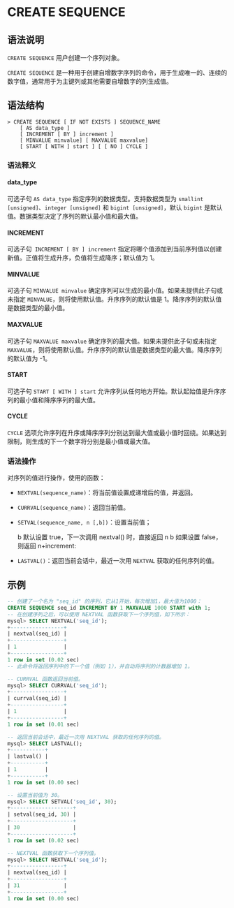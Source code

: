 # **CREATE SEQUENCE**

## **语法说明**

`CREATE SEQUENCE` 用户创建一个序列对象。

`CREATE SEQUENCE` 是一种用于创建自增数字序列的命令，用于生成唯一的、连续的数字值，通常用于为主键列或其他需要自增数字的列生成值。

## **语法结构**

```
> CREATE SEQUENCE [ IF NOT EXISTS ] SEQUENCE_NAME
    [ AS data_type ]
    [ INCREMENT [ BY ] increment ]
    [ MINVALUE minvalue] [ MAXVALUE maxvalue]
    [ START [ WITH ] start ] [ [ NO ] CYCLE ]
```

### 语法释义

#### data_type

可选子句 `AS data_type` 指定序列的数据类型。支持数据类型为 `smallint [unsigned]`、`integer [unsigned]` 和 `bigint [unsigned]`，默认 `bigint` 是默认值。数据类型决定了序列的默认最小值和最大值。

#### INCREMENT

可选子句` INCREMENT [ BY ] increment` 指定将哪个值添加到当前序列值以创建新值。正值将生成升序，负值将生成降序；默认值为 1。

#### MINVALUE

可选子句 `MINVALUE minvalue` 确定序列可以生成的最小值。如果未提供此子句或未指定 `MINVALUE`，则将使用默认值。升序序列的默认值是 1。降序序列的默认值是数据类型的最小值。

#### MAXVALUE

可选子句 `MAXVALUE maxvalue` 确定序列的最大值。如果未提供此子句或未指定 `MAXVALUE`，则将使用默认值。升序序列的默认值是数据类型的最大值。降序序列的默认值为 -1。

#### START

可选子句 `START [ WITH ] start` 允许序列从任何地方开始。默认起始值是升序序列的最小值和降序序列的最大值。

#### CYCLE

`CYCLE` 选项允许序列在升序或降序序列分别达到最大值或最小值时回绕。如果达到限制，则生成的下一个数字将分别是最小值或最大值。

### 语法操作

对序列的值进行操作，使用的函数：

- `NEXTVAL(sequence_name)`：将当前值设置成递增后的值，并返回。
- `CURRVAL(sequence_name)`：返回当前值。
- `SETVAL(sequence_name, n [,b])`：设置当前值；

    b 默认设置 true，下一次调用 nextval() 时，直接返回 n
    b 如果设置 false，则返回 n+increment:

- `LASTVAL()`：返回当前会话中，最近一次用 `NEXTVAL` 获取的任何序列的值。

## **示例**

```sql
-- 创建了一个名为 "seq_id" 的序列，它从1开始，每次增加1，最大值为1000：
CREATE SEQUENCE seq_id INCREMENT BY 1 MAXVALUE 1000 START with 1;
-- 在创建序列之后，可以使用 NEXTVAL 函数获取下一个序列值，如下所示：
mysql> SELECT NEXTVAL('seq_id');
+-----------------+
| nextval(seq_id) |
+-----------------+
| 1               |
+-----------------+
1 row in set (0.02 sec)
-- 此命令将返回序列中的下一个值（例如 1），并自动将序列的计数器增加 1。

-- CURRVAL 函数返回当前值。
mysql> SELECT CURRVAL('seq_id');
+-----------------+
| currval(seq_id) |
+-----------------+
| 1               |
+-----------------+
1 row in set (0.01 sec)

-- 返回当前会话中，最近一次用 NEXTVAL 获取的任何序列的值。
mysql> SELECT LASTVAL();
+-----------+
| lastval() |
+-----------+
| 1         |
+-----------+
1 row in set (0.00 sec)

-- 设置当前值为 30。
mysql> SELECT SETVAL('seq_id', 30);
+--------------------+
| setval(seq_id, 30) |
+--------------------+
| 30                 |
+--------------------+
1 row in set (0.02 sec)

-- NEXTVAL 函数获取下一个序列值。
mysql> SELECT NEXTVAL('seq_id');
+-----------------+
| nextval(seq_id) |
+-----------------+
| 31              |
+-----------------+
1 row in set (0.00 sec)
```
